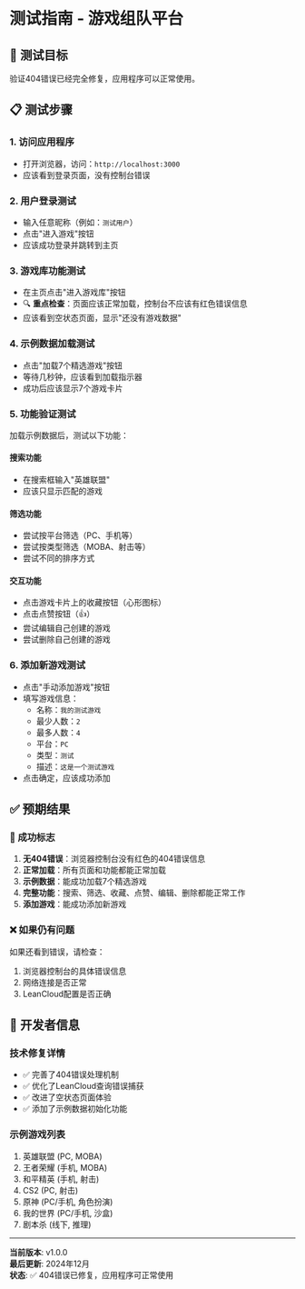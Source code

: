 # 测试指南 - 游戏组队平台

## 🎯 测试目标
验证404错误已经完全修复，应用程序可以正常使用。

## 📋 测试步骤

### 1. 访问应用程序
- 打开浏览器，访问：`http://localhost:3000`
- 应该看到登录页面，没有控制台错误

### 2. 用户登录测试
- 输入任意昵称（例如：`测试用户`）
- 点击"进入游戏"按钮
- 应该成功登录并跳转到主页

### 3. 游戏库功能测试
- 在主页点击"进入游戏库"按钮
- 🔍 **重点检查**：页面应该正常加载，控制台不应该有红色错误信息
- 应该看到空状态页面，显示"还没有游戏数据"

### 4. 示例数据加载测试
- 点击"加载7个精选游戏"按钮
- 等待几秒钟，应该看到加载指示器
- 成功后应该显示7个游戏卡片

### 5. 功能验证测试
加载示例数据后，测试以下功能：

#### 搜索功能
- 在搜索框输入"英雄联盟"
- 应该只显示匹配的游戏

#### 筛选功能
- 尝试按平台筛选（PC、手机等）
- 尝试按类型筛选（MOBA、射击等）
- 尝试不同的排序方式

#### 交互功能
- 点击游戏卡片上的收藏按钮（心形图标）
- 点击点赞按钮（👍）
- 尝试编辑自己创建的游戏
- 尝试删除自己创建的游戏

### 6. 添加新游戏测试
- 点击"手动添加游戏"按钮
- 填写游戏信息：
  - 名称：`我的测试游戏`
  - 最少人数：`2`
  - 最多人数：`4`
  - 平台：`PC`
  - 类型：`测试`
  - 描述：`这是一个测试游戏`
- 点击确定，应该成功添加

## ✅ 预期结果

### 🎉 成功标志
1. **无404错误**：浏览器控制台没有红色的404错误信息
2. **正常加载**：所有页面和功能都能正常加载
3. **示例数据**：能成功加载7个精选游戏
4. **完整功能**：搜索、筛选、收藏、点赞、编辑、删除都能正常工作
5. **添加游戏**：能成功添加新游戏

### ❌ 如果仍有问题
如果还看到错误，请检查：
1. 浏览器控制台的具体错误信息
2. 网络连接是否正常
3. LeanCloud配置是否正确

## 🔧 开发者信息

### 技术修复详情
- ✅ 完善了404错误处理机制
- ✅ 优化了LeanCloud查询错误捕获
- ✅ 改进了空状态页面体验
- ✅ 添加了示例数据初始化功能

### 示例游戏列表
1. 英雄联盟 (PC, MOBA)
2. 王者荣耀 (手机, MOBA)
3. 和平精英 (手机, 射击)
4. CS2 (PC, 射击)
5. 原神 (PC/手机, 角色扮演)
6. 我的世界 (PC/手机, 沙盒)
7. 剧本杀 (线下, 推理)

---

**当前版本**: v1.0.0  
**最后更新**: 2024年12月  
**状态**: ✅ 404错误已修复，应用程序可正常使用 